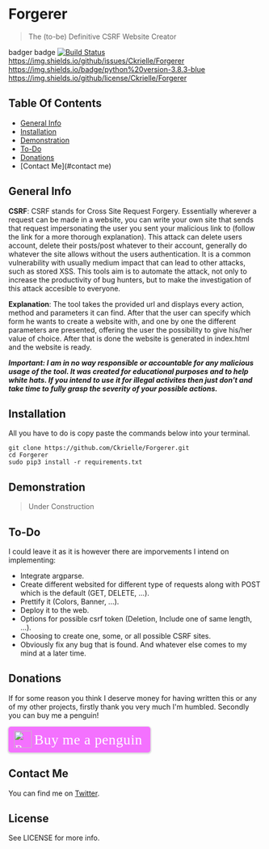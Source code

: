 # Forgerer
> The (to-be) Definitive CSRF Website Creator

badger badge 
[![Build Status](https://travis-ci.org/doge/wow.svg)](https://travis-ci.org/doge/wow)
https://img.shields.io/github/issues/Ckrielle/Forgerer
https://img.shields.io/badge/python%20version-3.8.3-blue
https://img.shields.io/github/license/Ckrielle/Forgerer

## Table Of Contents
* [General Info](#general-info)
* [Installation](#installation)
* [Demonstration](#demonstration)
* [To-Do](#to-do)
* [Donations](#donations)
* [Contact Me](#contact me)

## General Info
**CSRF**: CSRF stands for Cross Site Request Forgery. Essentially wherever a request can be made in a website, you can write your own site that sends that request impersonating the user you sent your malicious 
link to (follow the link for a more thorough explanation). This attack can delete users account, delete their posts/post whatever to their account, generally do whatever the site allows without the users authentication. It is a common vulnerability with usually medium impact that can lead to other attacks, such as stored XSS. This tools aim is to automate the attack, not only to increase the productivity of bug hunters, but to make the investigation of this attack accesible to everyone.

**Explanation**: The tool takes the provided url and displays every action, method and parameters it can find. After that the user can specify which form he wants to create a website with, and one by one the different parameters are presented, offering the user the possibility to give his/her value of choice. After that is done the website is generated in index.html and the website is ready.

***Important: I am in no way responsible or accountable for any malicious usage of the tool. It was created for educational purposes and to help white hats. If you intend to use it for illegal activites then
just don't and take time to fully grasp the severity of your possible actions.***

## Installation

All you have to do is copy paste the commands below into your terminal.
```
git clone https://github.com/Ckrielle/Forgerer.git
cd Forgerer
sudo pip3 install -r requirements.txt
```
## Demonstration

> Under Construction

## To-Do

I could leave it as it is however there are imporvements I intend on implementing:
* Integrate argparse.
* Create different websited for different type of requests along with POST which is the default (GET, DELETE, ...).
* Prettify it (Colors, Banner, ...).
* Deploy it to the web.
* Options for possible csrf token (Deletion, Include one of same length, ...).
* Choosing to create one, some, or all possible CSRF sites.
* Obviously fix any bug that is found.
And whatever else comes to my mind at a later time.

## Donations

If for some reason you think I deserve money for having written this or any of my other projects, firstly thank you very much I'm humbled. Secondly you can buy me a penguin!

<style>.bmc-button img{height: 34px !important;width: 35px !important;margin-bottom: 1px !important;box-shadow: none !important;border: none !important;vertical-align: middle !important;}.bmc-button{padding: 7px 15px 7px 10px !important;line-height: 35px !important;height:51px !important;text-decoration: none !important;display:inline-flex !important;color:#ffffff !important;background-color:#F471FF !important;border-radius: 5px !important;border: 1px solid transparent !important;padding: 7px 15px 7px 10px !important;font-size: 22px !important;letter-spacing: 0.6px !important;box-shadow: 0px 1px 2px rgba(190, 190, 190, 0.5) !important;-webkit-box-shadow: 0px 1px 2px 2px rgba(190, 190, 190, 0.5) !important;margin: 0 auto !important;font-family:'Cookie', cursive !important;-webkit-box-sizing: border-box !important;box-sizing: border-box !important;}.bmc-button:hover, .bmc-button:active, .bmc-button:focus {-webkit-box-shadow: 0px 1px 2px 2px rgba(190, 190, 190, 0.5) !important;text-decoration: none !important;box-shadow: 0px 1px 2px 2px rgba(190, 190, 190, 0.5) !important;opacity: 0.85 !important;color:#ffffff !important;}</style><link href="https://fonts.googleapis.com/css?family=Cookie" rel="stylesheet"><a class="bmc-button" target="_blank" href="https://www.buymeacoffee.com/Machina"><img src="https://cdn.buymeacoffee.com/buttons/bmc-new-btn-logo.svg" alt="Buy me a penguin"><span style="margin-left:5px;font-size:28px !important;">Buy me a penguin</span></a>

## Contact Me

You can find me on [Twitter](https://twitter.com/3xM4ch1n4).

## License

See LICENSE for more info.
